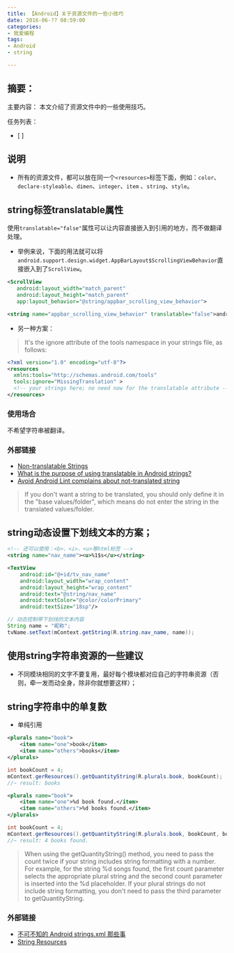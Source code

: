 ```yaml
---
title: 【Android】关于资源文件的一些小技巧
date: 2016-06-?? 08:59:00
categories:
- 我爱编程
tags:
- Android
- string

---
```


## 摘要：
主要内容：
本文介绍了资源文件中的一些使用技巧。

任务列表：
- [ ]


<!--more-->
## 说明
- 所有的资源文件，都可以放在同一个`<resources>`标签下面，例如：`color`、`declare-styleable`、`dimen`、`integer`、`item`
、`string`、`style`。


## string标签translatable属性
使用`translatable="false"`属性可以让内容直接嵌入到引用的地方，而不做翻译处理。
 * 举例来说，下面的用法就可以将`android.support.design.widget.AppBarLayout$ScrollingViewBehavior`直接嵌入到了`ScrollView`。

 ``` xml
 <ScrollView
    android:layout_width="match_parent"
    android:layout_height="match_parent"
    app:layout_behavior="@string/appbar_scrolling_view_behavior">
 ```

 ``` xml
 <string name="appbar_scrolling_view_behavior" translatable="false">android.support.design.widget.AppBarLayout$ScrollingViewBehavior</string>
 ```

- 另一种方案：
> It's the ignore attribute of the tools namespace in your strings file, as follows:
``` xml
<?xml version="1.0" encoding="utf-8"?>
<resources
  xmlns:tools="http://schemas.android.com/tools"
  tools:ignore="MissingTranslation" >
  <!-- your strings here; no need now for the translatable attribute -->
</resources>
```

### 使用场合
不希望字符串被翻译。

### 外部链接
- [Non-translatable Strings](http://tools.android.com/recent/non-translatablestrings)
- [What is the purpose of using translatable in Android strings?](http://stackoverflow.com/questions/3925072/what-is-the-purpose-of-using-translatable-in-android-strings/13688979)
- [Avoid Android Lint complains about not-translated string](http://stackoverflow.com/questions/12590739/avoid-android-lint-complains-about-not-translated-string)
> If you don't want a string to be translated, you should only define it in the "base values/folder", which means do not enter the string in the translated values/folder.

## string动态设置下划线文本的方案；
```xml
<!-- 还可以使用：<b>、<i>、<u>等html标签 -->
<string name="nav_name"><u>%1$s</u></string>
```

```xml
<TextView
    android:id="@+id/tv_nav_name"
    android:layout_width="wrap_content"
    android:layout_height="wrap_content"
    android:text="@string/nav_name"
    android:textColor="@color/colorPrimary"
    android:textSize="18sp"/>
```

``` java
// 动态控制带下划线的文本内容
String name = "昵称";
tvName.setText(mContext.getString(R.string.nav_name, name));
```

## 使用string字符串资源的一些建议
- 不同模块相同的文字不要复用，最好每个模块都对应自己的字符串资源（否则，牵一发而动全身，除非你就想要这样）；

## string字符串中的单复数
- 单纯引用
```xml
<plurals name="book">
    <item name="one">book</item>
    <item name="others">books</item>
</plurals>
```

``` java
int bookCount = 4;
mContext.gerResources().getQuantityString(R.plurals.book, bookCount);
//~ result: books
```

```xml
<plurals name="book">
    <item name="one">%d book found.</item>
    <item name="others">%d books found.</item>
</plurals>
```

``` java
int bookCount = 4;
mContext.gerResources().getQuantityString(R.plurals.book, bookCount, bookCount);
//~ result: 4 books found.
```

> When using the getQuantityString() method,
you need to pass the count twice if your string includes string formatting with a number.
For example, for the string %d songs found,
the first count parameter selects the appropriate plural string
and the second count parameter is inserted into the %d placeholder.
If your plural strings do not include string formatting,
you don't need to pass the third parameter to getQuantityString.

### 外部链接
- [不可不知的 Android strings.xml 那些事](http://blog.jiguang.cn/android-strings/)
- [String Resources](https://developer.android.com/guide/topics/resources/string-resource.html#StylingWithSpannables)
